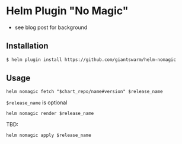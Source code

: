# Helm Plugin "No Magic"

- see blog post for background


## Installation

```bash
$ helm plugin install https://github.com/giantswarm/helm-nomagic
```


## Usage

```
helm nomagic fetch "$chart_repo/name#version" $release_name
```
`$release_name` is optional

```
helm nomagic render $release_name
```

TBD:
```
helm nomagic apply $release_name
```
